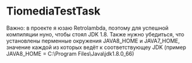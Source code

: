 # TiomediaTestTask

Важно: в проекте я юзаю Retrolambda, поэтому для успешной компиляции нуно, чтобы стоял JDK 1.8. Также нужно убедиться, что установлены перменные окружения JAVA8_HOME и JAVA7_HOME, значение каждой из которых ведёт к соответствующеу JDK (пример JAVA8_HOME = C:\Program Files\Java\jdk1.8.0_66)

